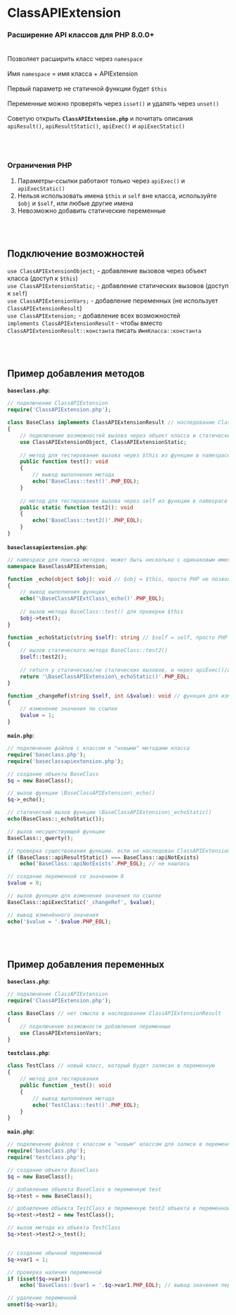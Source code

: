 # ClassAPIExtension
### Расширение API классов для PHP 8.0.0+<br><br>

Позволяет расширить класс через `namespace`<br><br>
Имя `namespace` = имя класса + APIExtension<br><br>
Первый параметр не статичной функции будет `$this`<br><br>
Переменные можно проверять через `isset()` и удалять через `unset()`<br><br>
Советую открыть **`ClassAPIExtension.php`** и почитать описания `apiResult()`, `apiResultStatic()`, `apiExec()` и `apiExecStatic()`

<br><br>
### Ограничения PHP
1. Параметры-ссылки работают только через `apiExec()` и `apiExecStatic()`
2. Нельзя использовать имена `$this` и `self` вне класса, используйте `$obj` и `$self`, или любые другие имена
3. Невозможно добавить статические переменные

<br><br>
## Подключение возможностей
`use ClassAPIExtensionObject;` - добавление вызовов через объект класса (доступ к `$this`)<br>
`use ClassAPIExtensionStatic;` - добавление статических вызовов (доступ к `self`)<br>
`use ClassAPIExtensionVars;` - добавление переменных (не использует `ClassAPIExtensionResult`)<br>
`use ClassAPIExtension;` - добавление всех возможностей<br>
`implements ClassAPIExtensionResult` - чтобы вместо `ClassAPIExtensionResult::константа` писать `ИмяКласса::константа`

<br><br>
## Пример добавления методов
**`baseclass.php`**:
```php
// подключение ClassAPIExtension
require('ClassAPIExtension.php');

class BaseClass implements ClassAPIExtensionResult // наследование ClassAPIExtensionResult (можно обойтись и без этого)
{
    // подключение возможностей вызова через объект класса и статический вызов
    use ClassAPIExtensionObject, ClassAPIExtensionStatic;
    
    // метод для тестирование вызова через $this из функции в namespace BaseClassAPIExtension
    public function test(): void
    {
        // вывод выполнения метода
        echo('BaseClass::test()'.PHP_EOL);
    }
    
    // метод для тестирования вызова через self из функции в namespace BaseClassAPIExtension
    public static function test2(): void
    {
        echo('BaseClass::test2()'.PHP_EOL);
    }
}
```
**`baseclassapiextension.php`**:
```php
// namespace для поиска методов. может быть несколько с одинаковым именем, что позволяет бесконечно расширять класс
namespace BaseClassAPIExtension;

function _echo(object $obj): void // $obj = $this, просто PHP не позволит использовать это имя вне класса
{
    // вывод выполнения функции
    echo('\BaseClassAPIExtClass\_echo()'.PHP_EOL);
    
    // вызов метода BaseClass::test() для проверки $this
    $obj->test();
}

function _echoStatic(string $self): string // $self = self, просто PHP не позволит использовать это имя вне класса
{
    // вызов статического метода BaseClass::test2()
    $self::test2();
    
    // return у статических/не статических вызовов, и через apiExec()/apiExecStatic() работает как у обычных функций
    return '\BaseClassAPIExtension\_echoStatic()'.PHP_EOL;
}

function _changeRef(string $self, int &$value): void // функция для изменения значения по ссылке (только для apiExec() и apiExecStatic())
{
    // изменение значения по ссылке
    $value = 1;
}
```
**`main.php`**:
```php
// подключение файлов с классом и "новыми" методами класса
require('baseclass.php');
require('baseclassapiextension.php');

// создание объекта BaseClass
$q = new BaseClass();

// вызов функции \BaseClassAPIExtension\_echo()
$q->_echo();

// статический вызов функции \BaseClassAPIExtension\_echoStatic()
echo(BaseClass::_echoStatic());

// вызов несуществующей функции
BaseClass::_qwerty();

// проверка существования функции. если не наследован ClassAPIExtensionResult, то ClassAPIExtensionResult::apiNotExists
if (BaseClass::apiResultStatic() === BaseClass::apiNotExists)
    echo('BaseClass::apiNotExists'.PHP_EOL); // не нашлась

// создание переменной со значением 0
$value = 0;

// вызов функции для изменения значения по ссылке
BaseClass::apiExecStatic('_changeRef', $value);

// вывод изменённого значения
echo('$value = '.$value.PHP_EOL);
```
<br><br>
## Пример добавления переменных
**`baseclass.php`**:
```php
// подключение ClassAPIExtension
require('ClassAPIExtension.php');

class BaseClass // нет смысла в наследовании ClassAPIExtensionResult
{
    // подключение возможности добавления переменных
    use ClassAPIExtensionVars;
}
```
**`testclass.php`**:
```php
class TestClass // новый класс, который будет записан в переменную
{
    // метод для тестирования
    public function _test(): void
    {
        // вывод выполнения метода
        echo('TestClass::test()'.PHP_EOL);
    }
}
```
**`main.php`**:
```php
// подключение файлов с классом и "новым" классом для записи в переменную
require('baseclass.php');
require('testclass.php');

// создание объекта BaseClass
$q = new BaseClass();

// добавление объекта BaseClass в переменную test
$q->test = new BaseClass();

// добавление объекта TestClass в переменную test2 объекта в переменной test
$q->test->test2 = new TestClass();

// вызов метода из объекта TestClass
$q->test->test2->_test();


// создание обычной переменной
$q->var1 = 1;

// проверка наличия переменной
if (isset($q->var1))
    echo('BaseClass::$var1 = '.$q->var1.PHP_EOL); // вывод значения переменной

// удаление переменной
unset($q->var1);
```
